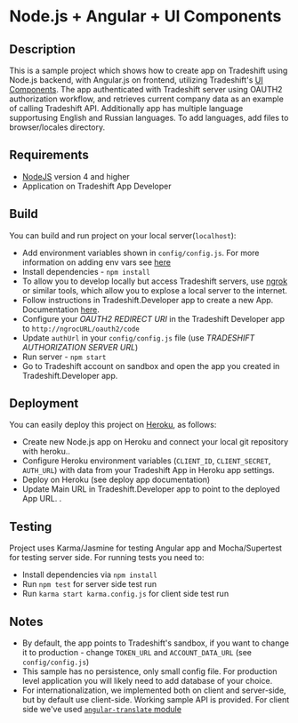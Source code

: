 # Node.js + Angular + UI Components

## Description
This is a sample project which shows how to create app on Tradeshift using Node.js backend, with Angular.js on frontend, utilizing Tradeshift's [UI Components](http://ui.tradeshift.com).
The app authenticated with Tradeshift server using OAUTH2 authorization workflow, and retrieves current company data as an example of calling Tradeshift API. Additionally app has multiple language supportusing English and Russian languages.  To add languages, add files to browser/locales directory. 

## Requirements
- [NodeJS](https://nodejs.org/en/) version 4 and higher
- Application on Tradeshift App Developer

## Build
You can build and run project on your local server(`localhost`):
- Add environment variables shown in `config/config.js`. For more information on adding env vars see [here](https://github.com/lorenwest/node-config/wiki/Environment-Variables)
- Install dependencies - `npm install`
- To allow you to develop locally but access Tradeshift servers, use [ngrok](https://ngrok.com/docs#expose) or similar tools, which allow you to explose a local server to the internet.
- Follow instructions in Tradeshift.Developer app to create a new App.  Documentation [here](http://apps.tradeshift.com/documentation). 
- Configure your _OAUTH2 REDIRECT URI_ in the Tradeshift Developer app to `http://ngrocURL/oauth2/code` 
- Update `authUrl` in your `config/config.js` file (use _TRADESHIFT AUTHORIZATION SERVER URL_)
- Run server - `npm start` 
- Go to Tradeshift account on sandbox and open the app you created in Tradeshift.Developer app. 

## Deployment
You can easily deploy this project on [Heroku](https://www.heroku.com/), as follows:
- Create new Node.js app on Heroku and connect your local git repository with heroku.. 
- Configure Heroku environment variables (`CLIENT_ID`, `CLIENT_SECRET`, `AUTH_URL`) with data from your Tradeshift App in Heroku app settings.
- Deploy on Heroku (see deploy app documentation)
- Update Main URL in Tradeshift.Developer app to point to the deployed App URL. . 

## Testing
Project uses Karma/Jasmine for testing Angular app and Mocha/Supertest for testing server side. For running tests you need to:
- Install dependencies via `npm install`
- Run `npm test` for server side test run
- Run `karma start karma.config.js` for client side test run

## Notes
- By default, the app points to Tradeshift's sandbox, if you want to change it to production - change `TOKEN_URL` and `ACCOUNT_DATA_URL` (see `config/config.js`)
- This sample has no persistence, only small config file. For production level application you will likely need to add database of your choice. 
- For internationalization, we implemented both on client and server-side, but by default use client-side. Working sample API is provided. For client side we've used [`angular-translate` module](https://angular-translate.github.io/)

